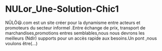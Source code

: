 # NULor_Une-Solution-Chic1
NÛLÔ😃.com est un site créer pour la dynamisme entre acteurs et promoteurs du secteur informel .Entre échange de prix, transport de marchandises,promotions entres semblables,nous nous devrons les meilleurs (Ndlr) supports pour un accès rapide aux besoins.Un pont ,nous voulons être(...) 
